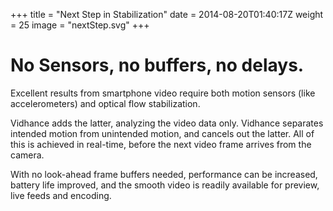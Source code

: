 +++
title = "Next Step in Stabilization"
date = 2014-08-20T01:40:17Z
weight = 25
image = "nextStep.svg"
+++
# No Sensors, no buffers, no delays.
Excellent results from smartphone video require both motion sensors (like accelerometers) and optical flow stabilization.

Vidhance adds the latter, analyzing the video data only. Vidhance separates intended motion from unintended motion, and cancels out the latter. All of this is achieved in real-time, before the next video frame arrives from the camera.

With no look-ahead frame buffers needed, performance can be increased, battery life improved, and the smooth video is readily available for preview, live feeds and encoding.

